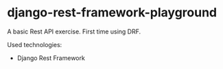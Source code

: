 # django-rest-framework-playground

A basic Rest API exercise. 
First time using DRF.

Used technologies:
  - Django Rest Framework
